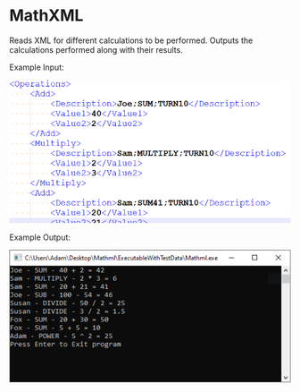# MathXML

Reads XML for different calculations to be performed. Outputs the calculations performed along with their results.

Example Input:

![InputScreenShot](https://raw.githubusercontent.com/AdamBadagliacco/MathXML/main/ScreenCapture/XML_Example.PNG)

Example Output:

![OutputScreenShot](https://raw.githubusercontent.com/AdamBadagliacco/MathXML/main/ScreenCapture/ProgramResults.PNG) 

